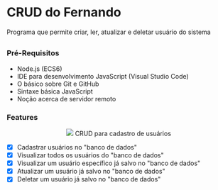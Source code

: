 <h1>CRUD do Fernando</h1>
<p>Programa que permite criar, ler, atualizar e deletar usuário do sistema</p>
<h2 align="center"><a href="" > </a></h2>

<h3>Pré-Requisitos</h3>
<ul>
<li>Node.js (ECS6)</li>
<li>IDE para desenvolvimento JavaScript (Visual Studio Code)</li>
<li>O básico sobre Git e GitHub</li>
<li>Sintaxe básica JavaScript</li>
<li>Noção acerca de servidor remoto</li>
</ul>

<h3>Features</h3>
<p align="center">
<img src= alt="Cadastro de usuário">
CRUD para cadastro de usuários
</p>

- [x] Cadastrar usuários no "banco de dados"<br>
- [x] Visualizar todos os usuários do "banco de dados"<br>
- [x] Visualizar um usuário específico já salvo no "banco de dados"<br>
- [x] Atualizar um usuário já salvo no "banco de dados"<br>
- [x] Deletar um usuário já salvo no "banco de dados"<br>
